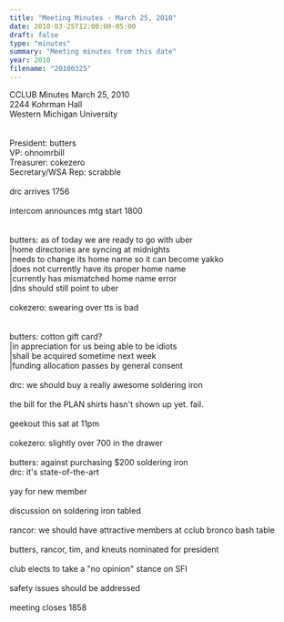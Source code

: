 ```yaml
---
title: "Meeting Minutes - March 25, 2010"
date: 2010-03-25T12:00:00-05:00
draft: false
type: "minutes"
summary: "Meeting minutes from this date"
year: 2010
filename: "20100325"
---
```


CCLUB Minutes March 25, 2010<br />
2244 Kohrman Hall<br />
Western Michigan University<br />
<br />
<br />
President: butters<br />
VP: ohnomrbill<br />
Treasurer: cokezero<br />
Secretary/WSA Rep: scrabble<br />
<br />
drc arrives 1756<br />
<br />
intercom announces mtg start 1800<br />
<br />
<br />
butters: as of today we are ready to go with uber<br />
|home directories are syncing at midnights<br />
|needs to change its home name so it can become yakko<br />
|does not currently have its proper home name<br />
|currently has mismatched home name error<br />
|dns should still point to uber<br />
<br />
cokezero: swearing over tts is bad<br />
<br />
<br />
butters: cotton gift card?<br />
|in appreciation for us being able to be idiots<br />
|shall be acquired sometime next week<br />
|funding allocation passes by general consent<br />
<br />
drc: we should buy a really awesome soldering iron<br />
<br />
the bill for the PLAN shirts hasn't shown up yet.  fail.<br />
<br />
geekout this sat at 11pm<br />
<br />
cokezero: slightly over 700 in the drawer<br />
<br />
butters: against purchasing $200 soldering iron<br />
drc: it's state-of-the-art<br />
<br />
yay for new member<br />
<br />
discussion on soldering iron tabled<br />
<br />
rancor: we should have attractive members at cclub bronco bash table<br />
<br />
butters, rancor, tim, and kneuts nominated for president<br />
<br />
club elects to take a "no opinion" stance on SFI<br />
<br />
safety issues should be addressed<br />
<br />
meeting closes 1858<br />
<br />
